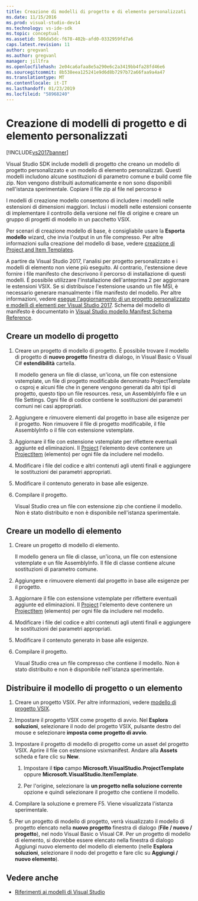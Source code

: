 ```yaml
---
title: Creazione di modelli di progetto e di elemento personalizzati
ms.date: 11/15/2016
ms.prod: visual-studio-dev14
ms.technology: vs-ide-sdk
ms.topic: conceptual
ms.assetid: 586da5dc-f678-402b-afd0-0332959fd7a6
caps.latest.revision: 11
author: gregvanl
ms.author: gregvanl
manager: jillfra
ms.openlocfilehash: 2e04ca6afaa8e5a290e6c2a3419bb4fa28fd46e6
ms.sourcegitcommit: 8b538eea125241e9d6d8b7297b72a66faa9a4a47
ms.translationtype: MT
ms.contentlocale: it-IT
ms.lasthandoff: 01/23/2019
ms.locfileid: "58968240"
---
```

# <a name="creating-custom-project-and-item-templates"></a>Creazione di modelli di progetto e di elemento personalizzati
[!INCLUDE[vs2017banner](../includes/vs2017banner.md)]

Visual Studio SDK include modelli di progetto che creano un modello di progetto personalizzato e un modello di elemento personalizzati. Questi modelli includono alcune sostituzioni di parametro comune e build come file zip. Non vengono distribuiti automaticamente e non sono disponibili nell'istanza sperimentale. Copiare il file zip al file nel percorso è

I modelli di creazione modello consentono di includere i modelli nelle estensioni di dimensioni maggiori. Inclusi i modelli nelle estensioni consente di implementare il controllo della versione nel file di origine e creare un gruppo di progetti di modello in un pacchetto VSIX.

Per scenari di creazione modello di base, è consigliabile usare la **Esporta modello** wizard, che invia l'output in un file compresso. Per altre informazioni sulla creazione del modello di base, vedere [creazione di Project and Item Templates](../ide/creating-project-and-item-templates.md).

A partire da Visual Studio 2017, l'analisi per progetto personalizzato e i modelli di elemento non viene più eseguito. Al contrario, l'estensione deve fornire i file manifesto che descrivono il percorso di installazione di questi modelli. È possibile utilizzare l'installazione dell'anteprima 2 per aggiornare le estensioni VSIX. Se si distribuisce l'estensione usando un file MSI, è necessario generare manualmente i file manifesto del modello. Per altre informazioni, vedere [esegue l'aggiornamento di un progetto personalizzato e modelli di elementi per Visual Studio 2017](/visualstudio/extensibility/upgrading-custom-project-and-item-templates-for-visual-studio-2017?view=vs-2015). Schema del modello di manifesto è documentato in [Visual Studio modello Manifest Schema Reference](/visualstudio/extensibility/visual-studio-template-manifest-schema-reference).

## <a name="create-a-project-template"></a>Creare un modello di progetto

1.  Creare un progetto di modello di progetto. È possibile trovare il modello di progetto di **nuovo progetto** finestra di dialogo, in Visual Basic o Visual C# **estendibilità** cartella.

     Il modello genera un file di classe, un'icona, un file con estensione vstemplate, un file di progetto modificabile denominato ProjectTemplate o csproj e alcuni file che in genere vengono generati da altri tipi di progetto, questo tipo un file resources. resx, un AssemblyInfo file e un file Settings. Ogni file di codice contiene le sostituzioni dei parametri comuni nei casi appropriati.

2.  Aggiungere e rimuovere elementi dal progetto in base alle esigenze per il progetto. Non rimuovere il file di progetto modificabile, il file AssemblyInfo o il file con estensione vstemplate.

3.  Aggiornare il file con estensione vstemplate per riflettere eventuali aggiunte ed eliminazioni. Il [Project](../extensibility/project-element-visual-studio-templates.md) l'elemento deve contenere un [ProjectItem](../extensibility/projectitem-element-visual-studio-item-templates.md) (elemento) per ogni file da includere nel modello.

4.  Modificare i file del codice e altri contenuti agli utenti finali e aggiungere le sostituzioni dei parametri appropriati.

5.  Modificare il contenuto generato in base alle esigenze.

6.  Compilare il progetto.

     Visual Studio crea un file con estensione zip che contiene il modello. Non è stato distribuito e non è disponibile nell'istanza sperimentale.

## <a name="create-an-item-template"></a>Creare un modello di elemento

1.  Creare un progetto di modello di elemento.

     Il modello genera un file di classe, un'icona, un file con estensione vstemplate e un file AssemblyInfo. Il file di classe contiene alcune sostituzioni di parametro comune.

2.  Aggiungere e rimuovere elementi dal progetto in base alle esigenze per il progetto.

3.  Aggiornare il file con estensione vstemplate per riflettere eventuali aggiunte ed eliminazioni. Il [Project](../extensibility/project-element-visual-studio-templates.md) l'elemento deve contenere un [ProjectItem](../extensibility/projectitem-element-visual-studio-item-templates.md) (elemento) per ogni file da includere nel modello.

4.  Modificare i file del codice e altri contenuti agli utenti finali e aggiungere le sostituzioni dei parametri appropriati.

5.  Modificare il contenuto generato in base alle esigenze.

6.  Compilare il progetto.

     Visual Studio crea un file compresso che contiene il modello. Non è stato distribuito e non è disponibile nell'istanza sperimentale.

## <a name="deploy-the-project-or-item-template"></a>Distribuire il modello di progetto o un elemento

1.  Creare un progetto VSIX. Per altre informazioni, vedere [modello di progetto VSIX](../extensibility/vsix-project-template.md).

2.  Impostare il progetto VSIX come progetto di avvio. Nel **Esplora soluzioni**, selezionare il nodo del progetto VSIX, pulsante destro del mouse e selezionare **imposta come progetto di avvio**.

3.  Impostare il progetto di modello di progetto come un asset del progetto VSIX. Aprire il file con estensione vsixmanifest. Andare alla **Assets** scheda e fare clic su **New**.

    1.  Impostare il **tipo** campo **Microsoft.VisualStudio.ProjectTemplate** oppure **Microsoft.VisualStudio.ItemTemplate**.

    2.  Per l'origine, selezionare la **un progetto nella soluzione corrente** opzione e quindi selezionare il progetto che contiene il modello.

4.  Compilare la soluzione e premere F5. Viene visualizzata l'istanza sperimentale.

5.  Per un progetto di modello di progetto, verrà visualizzato il modello di progetto elencato nella **nuovo progetto** finestra di dialogo (**File / nuovo / progetto**), nel nodo Visual Basic o Visual C#. Per un progetto di modello di elemento, si dovrebbe essere elencato nella finestra di dialogo Aggiungi nuovo elemento del modello di elemento (nelle **Esplora soluzioni**, selezionare il nodo del progetto e fare clic su **Aggiungi / nuovo elemento**).

## <a name="see-also"></a>Vedere anche

- [Riferimenti ai modelli di Visual Studio](../ide/visual-studio-template-reference.md)